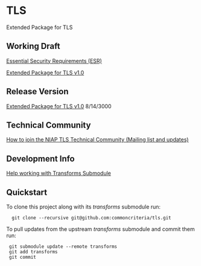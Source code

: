 TLS
===============

Extended Package for TLS


## Working Draft
[Essential Security Requirements (ESR)](http://common-criteria.rhcloud.com/tls/output/tls-esr.html)

[Extended Package for TLS v1.0](http://common-criteria.rhcloud.com/tls/output/tls-release.html)

## Release Version
[Extended Package for TLS v1.0](https://www.niap-ccevs.org/) 8/14/3000

## Technical Community
[How to join the NIAP TLS Technical Community (Mailing list and updates)](
https://www.niap-ccevs.org/NIAP_Evolution/tech_communities.cfm)

## Development Info
[Help working with Transforms Submodule](https://github.com/commoncriteria/transforms/wiki/Working-with-Transforms-as-a-Submodule)

## Quickstart
To clone this project along with its _transforms_ submodule run:

````
  git clone --recursive git@github.com:commoncriteria/tls.git
````
To pull updates from the upstream _transforms_ submodule and commit them run:
````
 git submodule update --remote transforms
 git add transforms
 git commit
````
